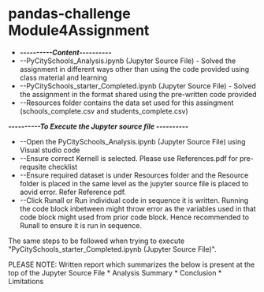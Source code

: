 # pandas-challenge Module4Assignment<br>
* *************----------Content----------*************<br>
* --PyCitySchools_Analysis.ipynb (Jupyter Source File) - Solved the assignment in different ways other than using the code provided using class material and learning
* --PyCitySchools_starter_Completed.ipynb (Jupyter Source File) - Solved the assignment in the format shared using the pre-written code provided
* --Resources folder contains the data set used for this assingment (schools_complete.csv and students_complete.csv)<br>

<b>*************----------To Execute the Jupyter source file ----------*************</b><br>

* --Open the PyCitySchools_Analysis.ipynb (Jupyter Source File) using Visual studio code
* --Ensure correct Kernell is selected. Please use References.pdf for pre-requsite checklist
* --Ensure required dataset is under Resources folder and the Resource folder is placed in the same level as the jupyter source file is placed to aovid error. Refer Reference pdf.
* --Click Runall or Run individual code in sequence it is written. Running the code block inbetween might throw error as the variables used in that code block might used from prior code block. Hence recommended to Runall to ensure it is run in sequence.

The same steps to be followed when trying to execute "PyCitySchools_starter_Completed.ipynb (Jupyter Source File)". 

PLEASE NOTE: Written report which summarizes the below is present at the top of the Jupyter Source File
    *  Analysis Summary
    *  Conclusion
    *  Limitations

